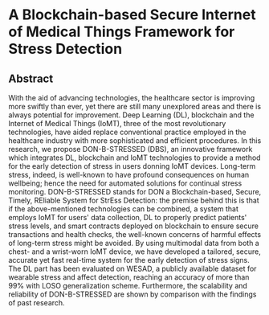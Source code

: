 # A Blockchain-based Secure Internet of Medical Things Framework for Stress Detection

## Abstract
With the aid of advancing technologies, the healthcare sector is improving more swiftly than ever, yet there are still many unexplored areas and there is always potential for improvement. 
Deep Learning (DL), blockchain and the Internet of Medical Things (IoMT), three of the most revolutionary technologies, have aided replace conventional practice employed in the healthcare industry with more sophisticated and efficient procedures. 
In this research, we propose DON-B-STRESSED (DBS), an innovative framework which integrates DL, blockchain and IoMT technologies to provide a method for the early detection of stress in users donning IoMT devices. 
Long-term stress, indeed, is well-known to have profound consequences on human wellbeing; hence the need for automated solutions for continual stress monitoring. 
DON-B-STRESSED stands for DON a Blockchain-based, Secure, Timely, REliable System for StrEss Detection: the premise behind this is that if the above-mentioned technologies can be combined, a system that employs IoMT for users' data collection, DL to properly predict patients' stress levels, and smart contracts deployed on blockchain to ensure secure transactions and health checks, the well-known concerns of harmful effects of long-term stress might be avoided. 
By using multimodal data from both a chest- and a wrist-worn IoMT device, we have developed a tailored, secure, accurate yet fast real-time system for the early detection of stress signs. 
The DL part has been evaluated on WESAD, a publicly available dataset for wearable stress and affect detection, reaching an accuracy of more than 99% with LOSO generalization scheme. 
Furthermore, the scalability and reliability of DON-B-STRESSED are shown by comparison with the findings of past research.


